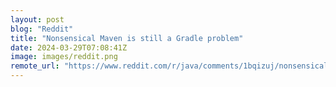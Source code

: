 ```yaml
---
layout: post
blog: "Reddit"
title: "Nonsensical Maven is still a Gradle problem"
date: 2024-03-29T07:08:41Z
image: images/reddit.png
remote_url: "https://www.reddit.com/r/java/comments/1bqizuj/nonsensical_maven_is_still_a_gradle_problem/"
---
```

